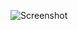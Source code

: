 ![Screenshot](https://raw.githubusercontent.com/Cryakl/Ultimate-RAT-Collection/refs/heads/main/DarkTrack/Darktrack%20v4.0%20Alien/Screenshot.png)
